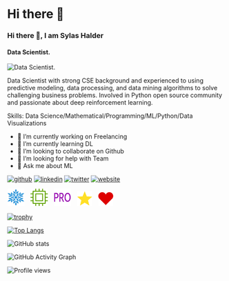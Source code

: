 # Hi there 👋

### Hi there 👋, I am Sylas Halder
#### Data Scientist. 
![Data Scientist. ](https://media-exp1.licdn.com/dms/image/C4D16AQGTK5zGGKfXdA/profile-displaybackgroundimage-shrink_350_1400/0/1668191261999?e=1674086400&v=beta&t=Cu9zZK7zeenURN84qaxf-B6xIz3eVTTJsInUWd4KUm0)

Data Scientist with strong CSE background and experienced to using predictive modeling, data processing, and data mining algorithms to solve challenging business problems. Involved in Python open source community and passionate about deep reinforcement learning.

Skills: Data Science/Mathematical/Programming/ML/Python/Data Visualizations

- 🔭 I’m currently working on Freelancing 
- 🌱 I’m currently learning DL 
- 👯 I’m looking to collaborate on Github 
- 🤔 I’m looking for help with Team 
- 💬 Ask me about ML 


[<img src='https://cdn.jsdelivr.net/npm/simple-icons@3.0.1/icons/github.svg' alt='github' height='40'>](https://github.com/https://github.com/sylashalderb)  [<img src='https://cdn.jsdelivr.net/npm/simple-icons@3.0.1/icons/linkedin.svg' alt='linkedin' height='40'>](https://www.linkedin.com/in/https://www.linkedin.com/in/sylas-halder-56844787//)  [<img src='https://cdn.jsdelivr.net/npm/simple-icons@3.0.1/icons/twitter.svg' alt='twitter' height='40'>](https://twitter.com/https://twitter.com/SylasHalderb)  [<img src='https://cdn.jsdelivr.net/npm/simple-icons@3.0.1/icons/icloud.svg' alt='website' height='40'>](https://sylashalder.blogspot.com/)  

<a href='https://archiveprogram.github.com/'><img src='https://raw.githubusercontent.com/acervenky/animated-github-badges/master/assets/acbadge.gif' width='40' height='40'></a> <a href='https://docs.github.com/en/developers'><img src='https://raw.githubusercontent.com/acervenky/animated-github-badges/master/assets/devbadge.gif' width='40' height='40'></a> <a href='https://github.com/pricing'><img src='https://raw.githubusercontent.com/acervenky/animated-github-badges/master/assets/pro.gif' width='40' height='40'></a> <a href='https://stars.github.com/'><img src='https://raw.githubusercontent.com/acervenky/animated-github-badges/master/assets/starbadge.gif' width='35' height='35'></a> <a href='https://docs.github.com/en/github/supporting-the-open-source-community-with-github-sponsors'><img src='https://raw.githubusercontent.com/acervenky/animated-github-badges/master/assets/sponsorbadge.gif' width='35' height='35'></a> 

[![trophy](https://github-profile-trophy.vercel.app/?username=https://github.com/sylashalderb)](https://github.com/ryo-ma/github-profile-trophy)

[![Top Langs](https://github-readme-stats.vercel.app/api/top-langs/?username=https://github.com/sylashalderb)](https://github.com/anuraghazra/github-readme-stats)

![GitHub stats](https://github-readme-stats.vercel.app/api?username=https://github.com/sylashalderb&show_icons=true&count_private=true)  

![GitHub Activity Graph](https://activity-graph.herokuapp.com/graph?username=https://github.com/sylashalderb)  

![Profile views](https://gpvc.arturio.dev/https://github.com/sylashalderb)  
